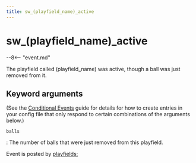 ```yaml
---
title: sw_(playfield_name)_active
---
```


# sw_(playfield_name)_active


--8<-- "event.md"

The playfield called (playfield_name) was active, though a ball was just removed
from it.

## Keyword arguments

(See the [Conditional Events](overview/conditional.md)
guide for details for how to create entries in your config file that
only respond to certain combinations of the arguments below.)

`balls`

:   The number of balls that were just removed from this playfield.

Event is posted by [playfields:](../config/playfields.md)
